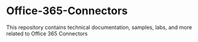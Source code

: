 # Office-365-Connectors
This repository contains technical documentation, samples, labs, and more related to Office 365 Connectors
